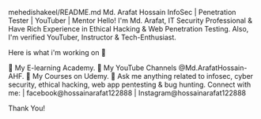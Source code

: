 mehedishakeel/README.md
Md. Arafat Hossain
InfoSec | Penetration Tester | YouTuber | Mentor
Hello! I'm Md. Arafat, IT Security Professional & Have Rich Experience in Ethical Hacking & Web Penetration Testing. Also, I'm verified YouTuber, Instructor & Tech-Enthusiast.

Here is what i'm working on 👋

🔭 My E-learning Academy.
🔭 My YouTube Channels @Md.ArafatHossain-AHF.
🔭 My Courses on Udemy.
💬 Ask me anything related to infosec, cyber security, ethical hacking, web app pentesting & bug hunting.
Connect with me:
 | facebook@hossainarafat122888 | Instagram@hossainarafat122888

Thank You!

